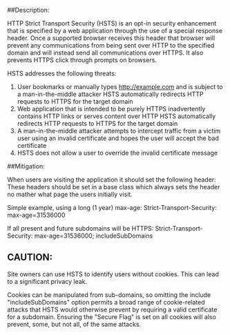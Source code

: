 ##Description:

HTTP Strict Transport Security (HSTS) is an opt-in security enhancement that is specified
by a web application through the use of a special response header. Once a supported browser
receives this header that browser will prevent any communications from being sent over
HTTP to the specified domain and will instead send all communications over HTTPS. It also
prevents HTTPS click through prompts on browsers. 

HSTS addresses the following threats:

1. User bookmarks or manually types http://example.com and is subject to a man-in-the-middle attacker
   HSTS automatically redirects HTTP requests to HTTPS for the target domain
2. Web application that is intended to be purely HTTPS inadvertently contains HTTP links or serves content over HTTP
   HSTS automatically redirects HTTP requests to HTTPS for the target domain
3. A man-in-the-middle attacker attempts to intercept traffic from a victim user using an invalid certificate and 
   hopes the user will accept the bad certificate
4. HSTS does not allow a user to override the invalid certificate message

##Mitigation:

When users are visiting the application it should set the following header:
These headers should be set in a base class which always sets the header no mather what
page the users initially visit.

Simple example, using a long (1 year) max-age:
    Strict-Transport-Security: max-age=31536000

If all present and future subdomains will be HTTPS:
    Strict-Transport-Security: max-age=31536000; includeSubDomains

## CAUTION: 
Site owners can use HSTS to identify users without cookies. This can lead to a significant
privacy leak.

Cookies can be manipulated from sub-domains, so omitting the include "includeSubDomains"
option permits a broad range of cookie-related attacks that HSTS would otherwise prevent
by requiring a valid certificate for a subdomain. Ensuring the "Secure Flag" is set on all
cookies will also prevent, some, but not all, of the same attacks.

